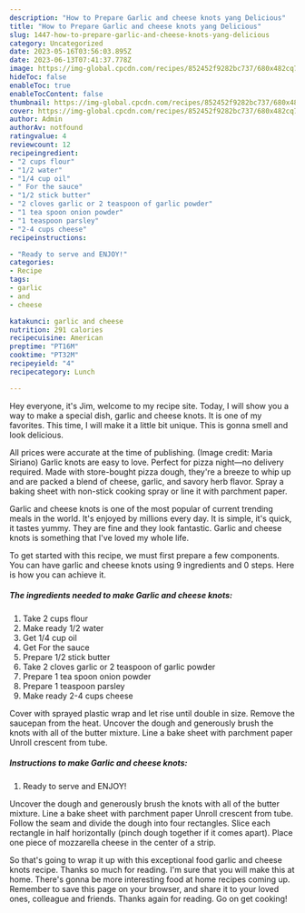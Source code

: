 ```yaml
---
description: "How to Prepare Garlic and cheese knots yang Delicious"
title: "How to Prepare Garlic and cheese knots yang Delicious"
slug: 1447-how-to-prepare-garlic-and-cheese-knots-yang-delicious
category: Uncategorized
date: 2023-05-16T03:56:03.895Z
date: 2023-06-13T07:41:37.778Z
image: https://img-global.cpcdn.com/recipes/852452f9282bc737/680x482cq70/garlic-and-cheese-knots-recipe-main-photo.jpg
hideToc: false
enableToc: true
enableTocContent: false
thumbnail: https://img-global.cpcdn.com/recipes/852452f9282bc737/680x482cq70/garlic-and-cheese-knots-recipe-main-photo.jpg
cover: https://img-global.cpcdn.com/recipes/852452f9282bc737/680x482cq70/garlic-and-cheese-knots-recipe-main-photo.jpg
author: Admin
authorAv: notfound
ratingvalue: 4
reviewcount: 12
recipeingredient:
- "2 cups flour"
- "1/2 water"
- "1/4 cup oil"
- " For the sauce"
- "1/2 stick butter"
- "2 cloves garlic or 2 teaspoon of garlic powder"
- "1 tea spoon onion powder"
- "1 teaspoon parsley"
- "2-4 cups cheese"
recipeinstructions:

- "Ready to serve and ENJOY!"
categories:
- Recipe
tags:
- garlic
- and
- cheese

katakunci: garlic and cheese 
nutrition: 291 calories
recipecuisine: American
preptime: "PT16M"
cooktime: "PT32M"
recipeyield: "4"
recipecategory: Lunch

---
```



Hey everyone, it's Jim, welcome to my recipe site. Today, I will show you a way to make a special dish, garlic and cheese knots. It is one of my favorites. This time, I will make it a little bit unique. This is gonna smell and look delicious.

All prices were accurate at the time of publishing. (Image credit: Maria Siriano) Garlic knots are easy to love. Perfect for pizza night—no delivery required. Made with store-bought pizza dough, they&#39;re a breeze to whip up and are packed a blend of cheese, garlic, and savory herb flavor. Spray a baking sheet with non-stick cooking spray or line it with parchment paper.

Garlic and cheese knots is one of the most popular of current trending meals in the world. It's enjoyed by millions every day. It is simple, it's quick, it tastes yummy. They are fine and they look fantastic. Garlic and cheese knots is something that I've loved my whole life.


To get started with this recipe, we must first prepare a few components. You can have garlic and cheese knots using 9 ingredients and 0 steps. Here is how you can achieve it.

<!--inarticleads1-->

##### The ingredients needed to make Garlic and cheese knots:

1. Take 2 cups flour
1. Make ready 1/2 water
1. Get 1/4 cup oil
1. Get  For the sauce
1. Prepare 1/2 stick butter
1. Take 2 cloves garlic or 2 teaspoon of garlic powder
1. Prepare 1 tea spoon onion powder
1. Prepare 1 teaspoon parsley
1. Make ready 2-4 cups cheese


Cover with sprayed plastic wrap and let rise until double in size. Remove the saucepan from the heat. Uncover the dough and generously brush the knots with all of the butter mixture. Line a bake sheet with parchment paper Unroll crescent from tube. 

<!--inarticleads2-->

##### Instructions to make Garlic and cheese knots:


1. Ready to serve and ENJOY!

Uncover the dough and generously brush the knots with all of the butter mixture. Line a bake sheet with parchment paper Unroll crescent from tube. Follow the seam and divide the dough into four rectangles. Slice each rectangle in half horizontally (pinch dough together if it comes apart). Place one piece of mozzarella cheese in the center of a strip. 

So that's going to wrap it up with this exceptional food garlic and cheese knots recipe. Thanks so much for reading. I'm sure that you will make this at home. There's gonna be more interesting food at home recipes coming up. Remember to save this page on your browser, and share it to your loved ones, colleague and friends. Thanks again for reading. Go on get cooking!
